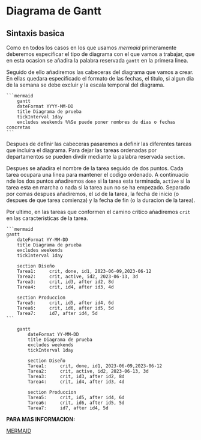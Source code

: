 # Diagrama de Gantt

## Sintaxis basica

Como en todos los casos en los que usamos *mermaid* primeramente deberemos especificar el tipo de diagrama con el que vamos a trabajar, que en esta ocasion se añadira la palabra reservada `gantt` en la primera linea.

Seguido de ello añadiremos las cabeceras del diagrama que vamos a crear. En ellas quedara especificado el formato de las fechas, el titulo, si algun dia de la semana se debe excluir y la escala temporal del diagrama.

    ```mermaid
        gantt
        dateFormat YYYY-MM-DD
        title Diagrama de prueba
        tickInterval 1day
        excludes weekends %%Se puede poner nombres de dias o fechas concretas
    ```

Despues de definir las cabeceras pasaremos a definir las diferentes tareas que incluira el diagrama. Para dejar las tareas ordenadas por departamentos se pueden divdir mediante la palabra reservada `section`.

Despues se añadira el nombre de la tarea seguido de dos puntos. Cada tarea ocupara una linea para mantener el codigo ordenado. A continuacio nde los dos puntos añadiremos `done` si la tarea esta terminada, `active` si la tarea esta en marcha o nada si la tarea aun no se ha empezado. Separado por comas despues añadiremos, el `id` de la tarea, la fecha de inicio (o despues de que tarea comienza) y la fecha de fin (o la duracion de la tarea).

Por ultimo, en las tareas que conformen el camino critico añadiremos `crit` en las caracteristicas de la tarea.

    ```mermaid
    gantt
        dateFormat YY-MM-DD
        title Diagrama de prueba
        excludes weekends
        tickInterval 1day

        section Diseño
        Tarea1:     crit, done, id1, 2023-06-09,2023-06-12
        Tarea2:     crit, active, id2, 2023-06-13, 3d
        Tarea3:     crit, id3, after id2, 8d
        Tarea4:     crit, id4, after id3, 4d

        section Produccion
        Tarea5:     crit, id5, after id4, 6d  
        Tarea6:     crit, id6, after id5, 5d
        Tarea7:     id7, after id4, 5d
    ```


```mermaid
    gantt
        dateFormat YY-MM-DD
        title Diagrama de prueba
        excludes weekends
        tickInterval 1day

        section Diseño
        Tarea1:     crit, done, id1, 2023-06-09,2023-06-12
        Tarea2:     crit, active, id2, 2023-06-13, 3d
        Tarea3:     crit, id3, after id2, 8d
        Tarea4:     crit, id4, after id3, 4d

        section Produccion
        Tarea5:     crit, id5, after id4, 6d  
        Tarea6:     crit, id6, after id5, 5d
        Tarea7:     id7, after id4, 5d
```

**PARA MAS INFORMACION:**

[MERMAID](https://mermaid.js.org/syntax/gantt.html#a-note-to-users)
